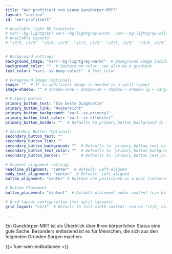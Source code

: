 ```yaml
---
title: "Wer profitiert von einem Ganzkörper‑MRT?"
layout: "section"
id: "wer-profitiert"

# Available light BG Gradients: 
# var(--bg-lightgrey) var(--bg-lightgrey-warm)  var(--bg-lightgrey-cold)  var(--bg-white-gradient)
# Available Layouts: 
# "i2/5, c3/5"  "i3/5, c2/5"  "i1/2, c1/2"  "c2/5, i3/5"  "c3/5, i2/5"  "c1/2, i1/2"  "c1/1"


# Background settings
background_image: "var(--bg-lightgrey-warm)"  # Background image inside home subdirectory
background_color: ""  # Background color, can also be a gradient
text_color: "var(--sv-body-color)"  # Text color

# Foreground Image (Optional)
image: ""  # If an additional image is needed in a split layout
image-shadow: "" # shadow-none – shadow-sm – shadow – shadow-lg – large shadow 

# Primary Button
primary_button_text: "Die beste Diagnostik"
primary_button_link: "#uebersicht"
primary_button_background: "var(--sv-primary)"
primary_button_text_color: "var(--sv-offwhite)"
primary_button_border: ""  # Defaults to primary_button_background in the partial

# Secondary Button (Optional)
secondary_button_text: ""
secondary_button_link: ""
secondary_button_background: ""  # Defaults to `primary_button_text_color` if left empty
secondary_button_text_color: ""  # Defaults to `primary_button_background` if left empty
secondary_button_border: ""      # Defaults to `primary_button_text_color` if left empty (inverted colors)

# Content alignment settings
headline_alignment: "center"  # Default: Left-aligned
body_text_alignment: "center"  # Default: Left-aligned
button_alignment: "center" # Buttons are positioned as a unit (centered by default)

# Button Placement
button_placement: "content"  # Default placement under content (can be "image")

# Grid layout configuration (for split layouts)
grid_layout: "c1/1"  # Default to full-width content, can be "i2/5, c3/5"

---
```

Ein Ganzkörper-MRT ist als Überblick über Ihren körperlichen Status eine gute Sache. Besonders entlastend ist es für Menschen, die sich aus den folgenden Gründen Sorgen machen:
    
        
        
{{< fuer-wen-indikationen >}}